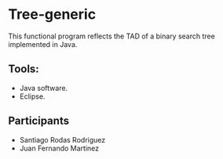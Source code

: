 # Tree-generic

This functional program reflects the TAD of a binary search tree implemented in Java.

## Tools:
* Java software.
* Eclipse.

## Participants
* Santiago Rodas Rodriguez
* Juan Fernando Martinez
